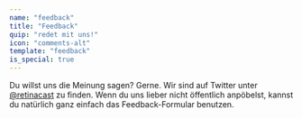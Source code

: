 ```yaml
---
name: "feedback"
title: "Feedback"
quip: "redet mit uns!"
icon: "comments-alt"
template: "feedback"
is_special: true
---
```

Du willst uns die Meinung sagen? Gerne. Wir sind auf Twitter unter [@retinacast]( http://twitter.com/retinacast ) zu finden. Wenn du uns lieber nicht öffentlich anpöbelst, kannst du natürlich ganz einfach das Feedback-Formular benutzen.

